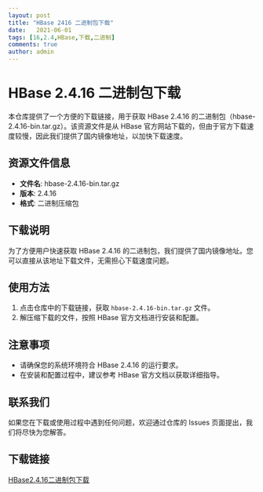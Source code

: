 ```yaml
---
layout: post
title: "HBase 2416 二进制包下载"
date:   2021-06-01
tags: [16,2.4,HBase,下载,二进制]
comments: true
author: admin
---
```

# HBase 2.4.16 二进制包下载

本仓库提供了一个方便的下载链接，用于获取 HBase 2.4.16 的二进制包（hbase-2.4.16-bin.tar.gz）。该资源文件是从 HBase 官方网站下载的，但由于官方下载速度较慢，因此我们提供了国内镜像地址，以加快下载速度。

## 资源文件信息

- **文件名**: hbase-2.4.16-bin.tar.gz
- **版本**: 2.4.16
- **格式**: 二进制压缩包

## 下载说明

为了方便用户快速获取 HBase 2.4.16 的二进制包，我们提供了国内镜像地址。您可以直接从该地址下载文件，无需担心下载速度问题。

## 使用方法

1. 点击仓库中的下载链接，获取 `hbase-2.4.16-bin.tar.gz` 文件。
2. 解压缩下载的文件，按照 HBase 官方文档进行安装和配置。

## 注意事项

- 请确保您的系统环境符合 HBase 2.4.16 的运行要求。
- 在安装和配置过程中，建议参考 HBase 官方文档以获取详细指导。

## 联系我们

如果您在下载或使用过程中遇到任何问题，欢迎通过仓库的 Issues 页面提出，我们将尽快为您解答。

## 下载链接

[HBase2.4.16二进制包下载](https://pan.quark.cn/s/ef5c14c1932e)